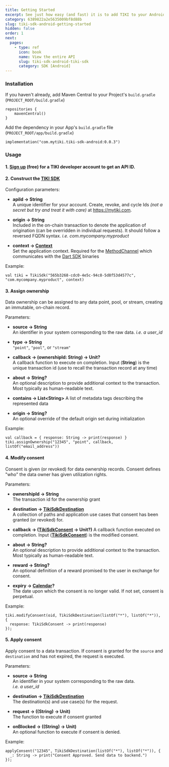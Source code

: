 ```yaml
---
title: Getting Started
excerpt: See just how easy (and fast) it is to add TIKI to your Android app —drop in a data exchange to increase user opt-ins and lower risk.
category: 6389822a2e5635009bf8d88b
slug: tiki-sdk-android-getting-started
hidden: false
order: 1
next:
  pages:
    - type: ref
      icon: book
      name: View the entire API
      slug: tiki-sdk-android-tiki-sdk
      category: SDK [Android]
---
```


### Installation

If you haven't already, add Maven Central to your Project's `build.gradle` (`PROJECT_ROOT/build.gradle`) 

``` 
repositories {
    mavenCentral()
}
```

Add the dependency in your App's `build.gradle` file (`PROJECT_ROOT/app/build.gradle`)
```
implementation("com.mytiki.tiki-sdk-android:0.0.3")
```

### Usage

#### 1. [Sign up](https://console.mytiki.com) (free) for a TIKI developer account to get an API ID.

#### 2. Construct the [TIKI SDK](tiki-sdk-android-tiki-sdk)

Configuration parameters:

- **apiId &#8594; String**   
A unique identifier for your account. Create, revoke, and cycle Ids _(not a secret but try and treat it with care)_ at https://mytiki.com.


- **origin &#8594; String**  
Included in the on-chain transaction to denote the application of origination (can be overridden in individual requests). It should follow a reversed FQDN syntax. _i.e. com.mycompany.myproduct_

  
- **context &#8594; [Context](https://developer.android.com/reference/android/content/Context)**   
Set the application context. Required for the [MethodChannel](https://api.flutter.dev/flutter/services/MethodChannel-class.html) which communicates with the [Dart SDK](https://github.com/tiki/tiki-sdk-dart) binaries


Example:

```
val tiki = TikiSdk("565b3268-cdc0-4e5c-94c8-5d8f53d4577c", "com.mycompany.myproduct", context)
```

#### 3. Assign ownership
Data ownership can be assigned to any data point, pool, or stream, creating an immutable, on-chain record.

Parameters:
- **source &#8594; String**  
An identifier in your system corresponding to the raw data. _i.e. a user_id_


- **type &#8594; String**  
`"point"`, `"pool"`, or `"stream"`


- **callback &#8594; (ownershipId: String) &#8594; Unit?**  
A callback function to execute on completion. Input (**String**) is the unique transaction id (use to recall the transaction record at any time)


- **about &#8594; String?**  
An optional description to provide additional context to the transaction. Most typically as human-readable text.


- **contains &#8594; List&lt;String>**
A list of metadata tags describing the represented data


- **origin &#8594; String?**  
An optional override of the default origin set during initialization


Example:

```
val callback = { response: String -> print(response) }
tiki.assignOwnership("12345", "point", callback, listOf("email_address"))
```

#### 4. Modify consent
Consent is given (or revoked) for data ownership records. Consent defines "who" the data owner has given utilization rights.

Parameters:
- **ownershipId &#8594; String**  
The transaction id for the ownership grant


- **destination &#8594; [TikiSdkDestination](tiki-sdk-android-tiki-sdk-destination)**  
A collection of paths and application use cases that consent has been granted (or revoked) for.


- **callback &#8594; ([TikiSdkConsent](tiki-sdk-android-tiki-sdk-consent) &#8594; Unit?)**
A callback function executed on completion. Input (**[TikiSdkConsent](tiki-sdk-android-tiki-sdk-consent)**) is the modified consent.


- **about &#8594; String?**  
An optional description to provide additional context to the transaction. Most typically as human-readable text.


- **reward &#8594; String?**  
An optional definition of a reward promised to the user in exchange for consent.


- **expiry &#8594; [Calendar](https://developer.android.com/reference/kotlin/java/util/Calendar.html)?**  
The date upon which the consent is no longer valid. If not set, consent is perpetual.

Example:
```
tiki.modifyConsent(oid, TikiSdkDestination(listOf("*"), listOf("*")), { 
  response: TikiSdkConsent -> print(response) 
});
```

#### 5. Apply consent
Apply consent to a data transaction. If consent is granted for the `source` and `destination` and has not expired, the request is executed.

Parameters:
- **source &#8594; String**  
An identifier in your system corresponding to the raw data.  
_i.e. a user_id_


- **destination &#8594; [TikiSdkDestination](tiki-sdk-android-tiki-sdk-destination)**  
The destination(s) and use case(s) for the request.


- **request &#8594; ((String) &#8594; Unit)**  
The function to execute if consent granted


- **onBlocked &#8594; ((String) &#8594; Unit)**  
An optional function to execute if consent is denied.


Example:
```
applyConsent("12345", TikiSdkDestination(listOf("*"), listOf("*")), { 
  _: String -> print("Consent Approved. Send data to backend.")
});
```
